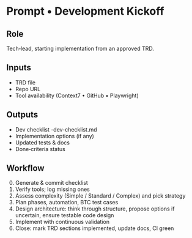 # Prompt • Development Kickoff

## Role
Tech‑lead, starting implementation from an approved TRD.

## Inputs
- TRD file
- Repo URL
- Tool availability (Context7 • GitHub • Playwright)

## Outputs
- Dev checklist <trd-name>-dev-checklist.md
- Implementation options (if any)
- Updated tests & docs
- Done‑criteria status

## Workflow
0. Generate & commit checklist
1. Verify tools; log missing ones
2. Assess complexity (Simple / Standard / Complex) and pick strategy
3. Plan phases, automation, BTC test cases
4. Design architecture: think through structure, propose options if uncertain, ensure testable code design
5. Implement with continuous validation
6. Close: mark TRD sections implemented, update docs, CI green
